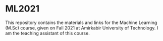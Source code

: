 # ML2021
This repository contains the materials and links for the Machine Learning (M.Sc) course, given on Fall 2021 at Amirkabir University of Technology. I am the teaching assistant of this course.
